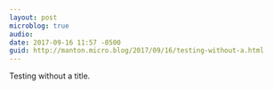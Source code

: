 ```yaml
---
layout: post
microblog: true
audio: 
date: 2017-09-16 11:57 -0500
guid: http://manton.micro.blog/2017/09/16/testing-without-a.html
---
```

Testing without a title.
